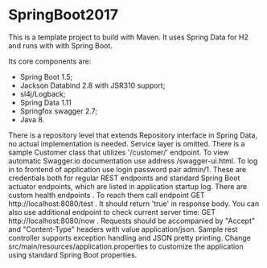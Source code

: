 # SpringBoot2017

This is a template project to build with Maven. It uses Spring Data for H2 and runs with with Spring Boot.

Its core components are:
- Spring Boot 1.5;
- Jackson Databind 2.8 with JSR310 support;
- sl4j/Logback;
- Spring Data 1.11
- Springfox swagger 2.7;
- Java 8.

There is a repository level that extends Repository interface in Spring Data, no actual implementation is needed. Service layer is omitted. There is a sample Customer
class that utilizes '/customer/' endpoint. To view automatic Swagger.io documentation use address /swagger-ui.html.
To log in to frontend of application use login password pair admin/1. These are credentials both for regular REST endpoints and standard Spring Boot actuator endpoints, which are listed in application startup log.
There are custom health endpoints . To reach them call endpoint GET http://localhost:8080/test . It should return 'true' in response body. You can also use additional endpoint to check current server time: GET http://localhost:8080/now . Requests should be accompanied by "Accept" and "Content-Type" headers with value application/json.
Sample rest controller supports exception handling and JSON pretty printing. Change src/main/resources/application.properties to customize the application using standard Spring Boot properties.